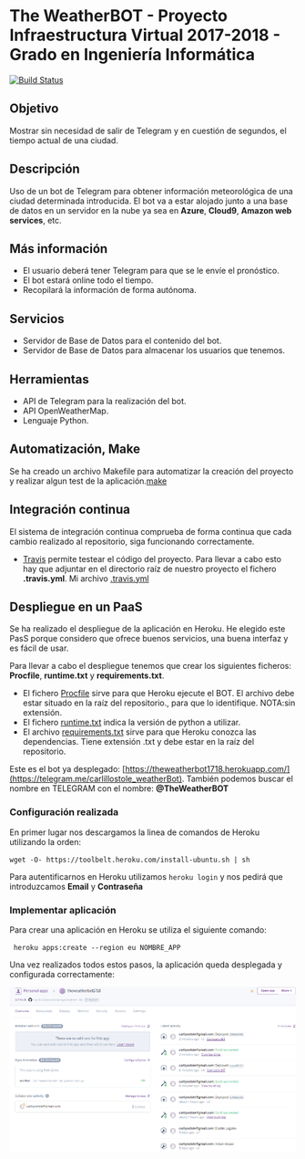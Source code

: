
# The WeatherBOT - Proyecto Infraestructura Virtual 2017-2018 -  Grado en Ingeniería Informática

[![Build Status](https://travis-ci.org/carlillostole/proyectoIV17-18.svg?branch=master)](https://travis-ci.org/carlillostole/proyectoIV17-18)

## Objetivo

Mostrar sin necesidad de salir de Telegram y en cuestión de segundos, el tiempo actual de una ciudad.

## Descripción

Uso de un bot de Telegram para obtener información meteorológica de una ciudad determinada introducida. El bot va a estar alojado junto a una base de datos en un servidor en la nube ya sea en **Azure**, **Cloud9**, **Amazon web services**, etc.


## Más información

-	El usuario deberá tener Telegram para que se le envíe el pronóstico.
-	El bot estará online todo el tiempo.
-	Recopilará la información de forma autónoma.

## Servicios

-	Servidor de Base de Datos para el contenido del bot.
-	Servidor de Base de Datos para almacenar los usuarios que tenemos.

## Herramientas

-	API de Telegram para la realización del bot.
-	API OpenWeatherMap.
-	Lenguaje Python.

## Automatización, Make

Se ha creado un archivo Makefile para automatizar la creación del proyecto y realizar algun test de la aplicación.[make](https://github.com/carlillostole/proyectoIV17-18/blob/master/Makefile)

## Integración continua

El sistema de integración continua comprueba de forma continua que cada cambio realizado al repositorio, siga funcionando correctamente.

-	[Travis](https://travis-ci.org/) permite testear el código del proyecto. Para llevar a cabo esto hay que adjuntar en el directorio raíz de nuestro proyecto el fichero **.travis.yml**. Mi archivo [.travis.yml](https://github.com/carlillostole/proyectoIV17-18/blob/master/.travis.yml)

## Despliegue en un PaaS

Se ha realizado el despliegue de la aplicación en Heroku. He elegido este PasS porque considero que ofrece buenos servicios, una buena interfaz y es fácil de usar.

Para llevar a cabo el despliegue tenemos que crear los siguientes ficheros: **Procfile**, **runtime.txt** y **requirements.txt**.

-	El fichero [Procfile](https://github.com/carlillostole/proyectoIV17-18/blob/master/Procfile) sirve para que Heroku ejecute el BOT. El archivo debe estar situado en la raíz del repositorio., para que lo identifique. NOTA:sin extensión.
-	El fichero [runtime.txt](https://github.com/carlillostole/proyectoIV17-18/blob/master/runtime.txt) indica la versión de python a utilizar.
-	El archivo [requirements.txt](https://github.com/carlillostole/proyectoIV17-18/blob/master/requirements.txt) sirve para que Heroku conozca las dependencias. Tiene extensión .txt y debe estar en la raíz del repositorio.

Este es el bot ya desplegado: [https://theweatherbot1718.herokuapp.com/](https://telegram.me/carlillostole_weatherBot).
También podemos buscar el nombre en TELEGRAM con el nombre: **@TheWeatherBOT**

### Configuración realizada

En primer lugar nos descargamos la linea de comandos de Heroku utilizando la orden:

```
wget -O- https://toolbelt.heroku.com/install-ubuntu.sh | sh

```
Para autentificarnos en Heroku utilizamos `heroku login` y nos pedirá que introduzcamos **Email** y **Contraseña**

### Implementar aplicación

Para crear una aplicación en Heroku se utiliza el siguiente comando:

```
 heroku apps:create --region eu NOMBRE_APP

```

Una vez realizados todos estos pasos, la aplicación queda desplegada y configurada correctamente:

![1](https://github.com/carlillostole/proyectoIV17-18/blob/master/img/despliegue.png?raw=true)
